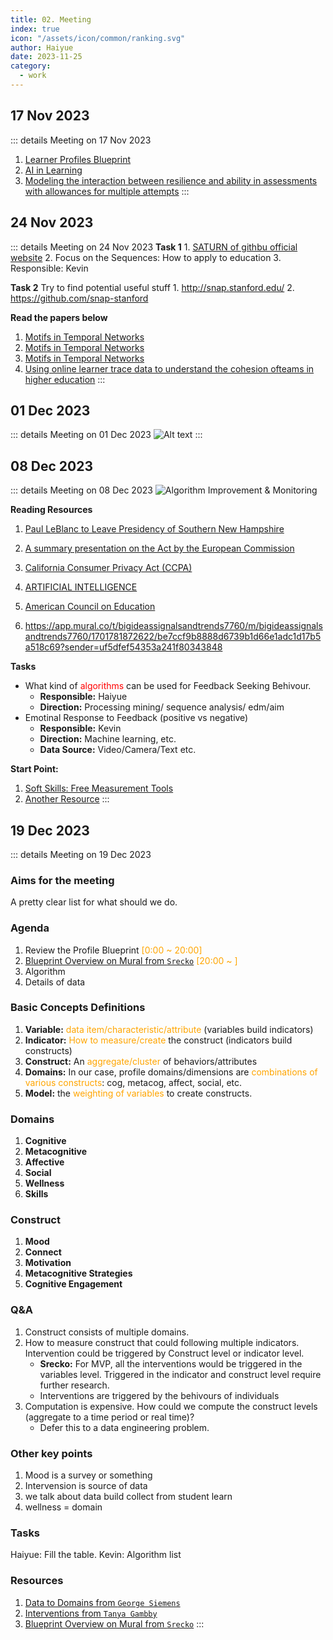 ```yaml
---
title: 02. Meeting
index: true
icon: "/assets/icon/common/ranking.svg"
author: Haiyue
date: 2023-11-25
category:
  - work
---
```

## 17 Nov 2023
::: details Meeting on 17 Nov 2023
1. [Learner Profiles Blueprint](https://docs.google.com/document/d/1BKK6A0hcB1bZBqqjCLAMJGBt-uVM_doGtygqOFEiJpo/edit#bookmark=id.q2ct4ahs6o4v)
2. [AI in Learning](https://docs.google.com/document/d/1iQtePmaPlxWyzu74FufZM-hzccINoV-Ul8qGHoB5TsM/edit#heading=h.s0u5yyd4yuo7)
3. [Modeling the interaction between resilience and ability in assessments with allowances for multiple attempts](https://www.sciencedirect.com/science/article/abs/pii/S0747563221001709?via%3Dihub)
:::

## 24 Nov 2023
::: details Meeting on 24 Nov 2023
**Task 1**
    1. [SATURN of githbu official website](https://github.com/snap-stanford/SATURN)
    2. Focus on the Sequences: How to apply to education
    3. Responsible: Kevin

**Task 2**
    Try to find potential useful stuff
    1. http://snap.stanford.edu/
    2. https://github.com/snap-stanford

**Read the papers below**
1. [Motifs in Temporal Networks](https://arxiv.org/abs/1612.09259)
2. [Motifs in Temporal Networks](https://arbenson.github.io/posters/temporal-motifs-wsdm-2017-poster.pdf)
3. [Motifs in Temporal Networks](https://cs.stanford.edu/people/jure/pubs/motifs-wsdm17.pdf)
4. [Using online learner trace data to understand the cohesion ofteams in higher education](https://onlinelibrary.wiley.com/doi/epdf/10.1111/jcal.12829)
:::

## 01 Dec 2023
::: details Meeting on 01 Dec 2023
![Alt text](/data/work/hs/data_process.png)
:::

## 08 Dec 2023
::: details Meeting on 08 Dec 2023
![Algorithm Improvement & Monitoring](/data/work/hs/AIM.png)

**Reading Resources**
01. [Paul LeBlanc to Leave Presidency of Southern New Hampshire](https://www.insidehighered.com/news/governance/executive-leadership/2023/12/06/paul-leblanc-leave-presidency-southern-new)

02. [A summary presentation on the Act by the European Commission](https://artificialintelligenceact.eu/the-act/)
03. [California Consumer Privacy Act (CCPA)](https://oag.ca.gov/privacy/ccpa)
04. [ARTIFICIAL INTELLIGENCE](https://www.nist.gov/artificial-intelligence)
05. [American Council on Education](https://www.acenet.edu/Pages/default.aspx)
06. https://app.mural.co/t/bigideassignalsandtrends7760/m/bigideassignalsandtrends7760/1701781872622/be7ccf9b8888d6739b1d66e1adc1d17b5a518c69?sender=uf5dfef54353a241f80343848

**Tasks**
* What kind of <span style="color:red">algorithms</span> can be used for Feedback Seeking Behivour.
    * **Responsible:** Haiyue
    * **Direction:** Processing mining/ sequence analysis/ edm/aim
* Emotinal Response to Feedback (positive vs negative)
    * **Responsible:** Kevin
    * **Direction:** Machine learning, etc. 
    * **Data Source:** Video/Camera/Text etc.

**Start Point:**
1. [Soft Skills: Free Measurement Tools](https://docs.google.com/document/d/1ydSWkj23Y7Civ3CKMUlsbMQJyKW8brjkzqX8_nJmV44/edit)
2. [Another Resource](https://docs.google.com/presentation/d/1mm0cMiK-rmyd3Ado04aeROAQpxpMXVwJ73ydTvbdKxo/edit#slide=id.p)
:::



## 19 Dec 2023
::: details Meeting on 19 Dec 2023
### Aims for the meeting
A pretty clear list for what should we do.

### Agenda
1. Review the Profile Blueprint <span style="color:orange">[0:00 ~ 20:00]</span>
2. [Blueprint Overview on Mural from `Srecko`](https://app.mural.co/t/bigideassignalsandtrends7760/m/bigideassignalsandtrends7760/1701781872622/be7ccf9b8888d6739b1d66e1adc1d17b5a518c69?sender=u724631008138a5a67fce1859) <span style="color:orange">[20:00 ~ ]</span>
3. Algorithm
4. Details of data

### Basic Concepts Definitions
1. **Variable:** <span style="color:orange">data item/characteristic/attribute</span> (variables build indicators)
2. **Indicator:** <span style="color:orange">How to measure/create</span> the construct (indicators build constructs)
3. **Construct:** An <span style="color:orange">aggregate/cluster</span> of behaviors/attributes
4. **Domains:** In our case, profile domains/dimensions are <span style="color:orange">combinations of various constructs</span>: cog, metacog, affect, social, etc.
5. **Model:** the <span style="color:orange">weighting of variables</span> to create constructs.

### Domains
1. **Cognitive**
2. **Metacognitive**
3. **Affective**
4. **Social**
5. **Wellness**
6. **Skills**

### Construct
1. **Mood**
2. **Connect**
3. **Motivation**
4. **Metacognitive Strategies**
5. **Cognitive Engagement**

### Q&A 
1. Construct consists of multiple domains.
2. How to measure construct that could following multiple indicators. Intervention could be triggered by Construct level or indicator level.
    * **Srecko:** For MVP, all the interventions would be triggered in the variables level. Triggered in the indicator and construct level require further research.
    * Interventions are triggered by the behivours of individuals
4. Computation is expensive. How could we compute the construct levels (aggregate to a time period or real time)?
    * Defer this to a data engineering problem.
### Other key points
1. Mood is a survey or something 
2. Intervension is source of data
3. we talk about data build collect from student learn
4. wellness = domain

### Tasks
Haiyue: Fill the table. 
Kevin: Algorithm list

### Resources
01. [Data to Domains from `George Siemens`](https://docs.google.com/document/d/16ikXduPE-hw8xQbjxQoW1YduMMdihqFaRSZwxOD8TB4/edit)
01. [Interventions from `Tanya Gambby`](https://lucid.app/lucidchart/0111b0ec-ad1d-4bd8-8f83-68efc96b6b46/edit?invitationId=inv_95ade764-2b83-4960-88b2-1163e471ea1d&page=ZSETDowXH7IZ#)
01. [Blueprint Overview on Mural from `Srecko`](https://app.mural.co/t/bigideassignalsandtrends7760/m/bigideassignalsandtrends7760/1701781872622/be7ccf9b8888d6739b1d66e1adc1d17b5a518c69?sender=u724631008138a5a67fce1859)
:::

